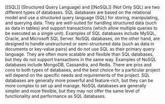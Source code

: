[[SQL]] (Structured Query Language) and [[NoSQL]] (Not Only SQL) are two different types of databases. SQL databases are based on the relational model and use a structured query language (SQL) for storing, manipulating, and querying data. They are well-suited for handling structured data (such as data in tables) and support transactions (which allow multiple queries to be executed as a single unit). Examples of SQL databases include MySQL, Oracle, and Microsoft SQL Server. NoSQL databases, on the other hand, are designed to handle unstructured or semi-structured data (such as data in documents or key-value pairs) and do not use SQL as their primary query language. They are often more scalable and flexible than SQL databases, but they do not support transactions in the same way. Examples of NoSQL databases include MongoDB, Cassandra, and Redis. There are pros and cons to both types of databases, and the best choice for a particular project will depend on the specific needs and requirements of the project. SQL databases are generally more powerful and feature-rich, but they can be more complex to set up and manage. NoSQL databases are generally simpler and more flexible, but they may not offer the same level of functionality and performance as SQL databases.